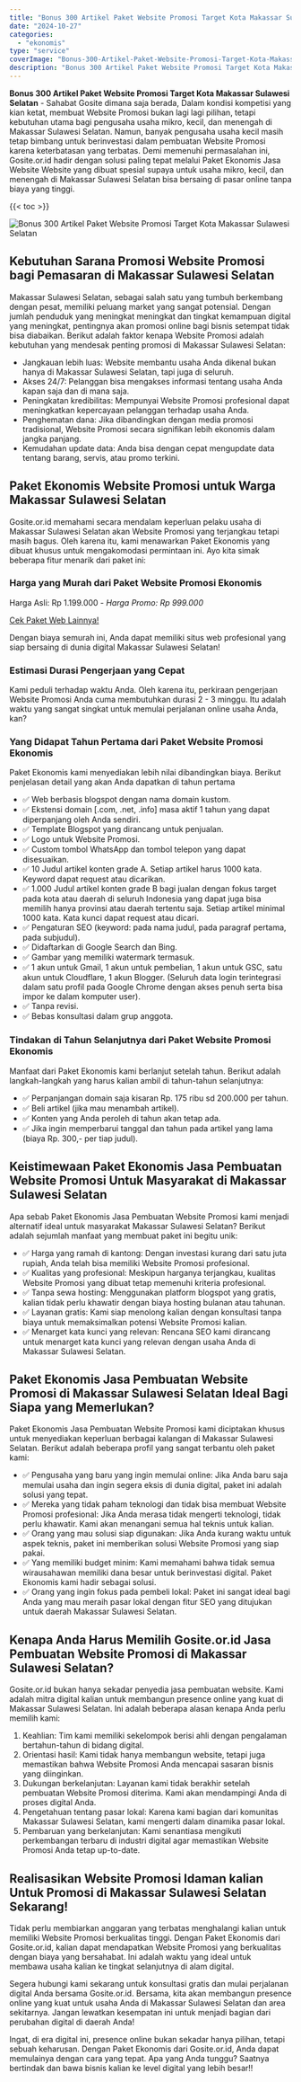 ```yaml
---
title: "Bonus 300 Artikel Paket Website Promosi Target Kota Makassar Sulawesi Selatan"
date: "2024-10-27"
categories: 
  - "ekonomis"
type: "service"
coverImage: "Bonus-300-Artikel-Paket-Website-Promosi-Target-Kota-Makassar-Sulawesi-Selatan.png"
description: "Bonus 300 Artikel Paket Website Promosi Target Kota Makassar Sulawesi Selatan. Ingat, di era digital ini, presence online bukan sekadar hanya pilihan, tetapi..."
---
```


**Bonus 300 Artikel Paket Website Promosi Target Kota Makassar Sulawesi Selatan** - Sahabat Gosite dimana saja berada, Dalam kondisi kompetisi yang kian ketat, membuat Website Promosi bukan lagi lagi pilihan, tetapi kebutuhan utama bagi pengusaha usaha mikro, kecil, dan menengah di Makassar Sulawesi Selatan. Namun, banyak pengusaha usaha kecil masih tetap bimbang untuk berinvestasi dalam pembuatan Website Promosi karena keterbatasan yang terbatas. Demi memenuhi permasalahan ini, Gosite.or.id hadir dengan solusi paling tepat melalui Paket Ekonomis Jasa Website Website yang dibuat spesial supaya untuk usaha mikro, kecil, dan menengah di Makassar Sulawesi Selatan bisa bersaing di pasar online tanpa biaya yang tinggi.

{{< toc >}}

![Bonus 300 Artikel Paket Website Promosi Target Kota Makassar Sulawesi Selatan](/images/ekonomis/Bonus-300-Artikel-Paket-Website-Promosi-Target-Kota-Makassar-Sulawesi-Selatan.png)

## Kebutuhan Sarana Promosi Website Promosi bagi Pemasaran di Makassar Sulawesi Selatan

Makassar Sulawesi Selatan, sebagai salah satu yang tumbuh berkembang dengan pesat, memiliki peluang market yang sangat potensial. Dengan jumlah penduduk yang meningkat meningkat dan tingkat kemampuan digital yang meningkat, pentingnya akan promosi online bagi bisnis setempat tidak bisa diabaikan. Berikut adalah faktor kenapa Website Promosi adalah kebutuhan yang mendesak penting promosi di Makassar Sulawesi Selatan:

- Jangkauan lebih luas: Website membantu usaha Anda dikenal bukan hanya di Makassar Sulawesi Selatan, tapi juga di seluruh.
- Akses 24/7: Pelanggan bisa mengakses informasi tentang usaha Anda kapan saja dan di mana saja.
- Peningkatan kredibilitas: Mempunyai Website Promosi profesional dapat meningkatkan kepercayaan pelanggan terhadap usaha Anda.
- Penghematan dana: Jika dibandingkan dengan media promosi tradisional, Website Promosi secara signifikan lebih ekonomis dalam jangka panjang.
- Kemudahan update data: Anda bisa dengan cepat mengupdate data tentang barang, servis, atau promo terkini.

## Paket Ekonomis Website Promosi untuk Warga Makassar Sulawesi Selatan

Gosite.or.id memahami secara mendalam keperluan pelaku usaha di Makassar Sulawesi Selatan akan Website Promosi yang terjangkau tetapi masih bagus. Oleh karena itu, kami menawarkan Paket Ekonomis yang dibuat khusus untuk mengakomodasi permintaan ini. Ayo kita simak beberapa fitur menarik dari paket ini:

### Harga yang Murah dari Paket Website Promosi Ekonomis

<a class="cta-button">Harga Asli: Rp 1.199.000 - <em>Harga Promo: Rp 999.000</em></a>

<a href="/jasa-web/" class="cta-button">Cek Paket Web Lainnya!</a>

Dengan biaya semurah ini, Anda dapat memiliki situs web profesional yang siap bersaing di dunia digital Makassar Sulawesi Selatan!

### Estimasi Durasi Pengerjaan yang Cepat

Kami peduli terhadap waktu Anda. Oleh karena itu, perkiraan pengerjaan Website Promosi Anda cuma membutuhkan durasi 2 - 3 minggu. Itu adalah waktu yang sangat singkat untuk memulai perjalanan online usaha Anda, kan?

### Yang Didapat Tahun Pertama dari Paket Website Promosi Ekonomis

Paket Ekonomis kami menyediakan lebih nilai dibandingkan biaya. Berikut penjelasan detail yang akan Anda dapatkan di tahun pertama

- ✅ Web berbasis blogspot dengan nama domain kustom.
- ✅ Ekstensi domain \[.com, .net, .info\] masa aktif 1 tahun yang dapat diperpanjang oleh Anda sendiri.
- ✅ Template Blogspot yang dirancang untuk penjualan.
- ✅ Logo untuk Website Promosi.
- ✅ Custom tombol WhatsApp dan tombol telepon yang dapat disesuaikan.
- ✅ 10 Judul artikel konten grade A. Setiap artikel harus 1000 kata. Keyword dapat request atau dicarikan.
- ✅ 1.000 Judul artikel konten grade B bagi jualan dengan fokus target pada kota atau daerah di seluruh Indonesia yang dapat juga bisa memilih hanya provinsi atau daerah tertentu saja. Setiap artikel minimal 1000 kata. Kata kunci dapat request atau dicari.
- ✅ Pengaturan SEO (keyword: pada nama judul, pada paragraf pertama, pada subjudul).
- ✅ Didaftarkan di Google Search dan Bing.
- ✅ Gambar yang memiliki watermark termasuk.
- ✅ 1 akun untuk Gmail, 1 akun untuk pembelian, 1 akun untuk GSC, satu akun untuk Cloudflare, 1 akun Blogger. (Seluruh data login terintegrasi dalam satu profil pada Google Chrome dengan akses penuh serta bisa impor ke dalam komputer user).
- ✅ Tanpa revisi.
- ✅ Bebas konsultasi dalam grup anggota.

### Tindakan di Tahun Selanjutnya dari Paket Website Promosi Ekonomis

Manfaat dari Paket Ekonomis kami berlanjut setelah tahun. Berikut adalah langkah-langkah yang harus kalian ambil di tahun-tahun selanjutnya:

- ✅ Perpanjangan domain saja kisaran Rp. 175 ribu sd 200.000 per tahun.
- ✅ Beli artikel (jika mau menambah artikel).
- ✅ Konten yang Anda peroleh di tahun akan tetap ada.
- ✅ Jika ingin memperbarui tanggal dan tahun pada artikel yang lama (biaya Rp. 300,- per tiap judul).

## Keistimewaan Paket Ekonomis Jasa Pembuatan Website Promosi Untuk Masyarakat di Makassar Sulawesi Selatan

Apa sebab Paket Ekonomis Jasa Pembuatan Website Promosi kami menjadi alternatif ideal untuk masyarakat Makassar Sulawesi Selatan? Berikut adalah sejumlah manfaat yang membuat paket ini begitu unik:

- ✅ Harga yang ramah di kantong: Dengan investasi kurang dari satu juta rupiah, Anda telah bisa memiliki Website Promosi profesional.
- ✅ Kualitas yang profesional: Meskipun harganya terjangkau, kualitas Website Promosi yang dibuat tetap memenuhi kriteria profesional.
- ✅ Tanpa sewa hosting: Menggunakan platform blogspot yang gratis, kalian tidak perlu khawatir dengan biaya hosting bulanan atau tahunan.
- ✅ Layanan gratis: Kami siap menolong kalian dengan konsultasi tanpa biaya untuk memaksimalkan potensi Website Promosi kalian.
- ✅ Menarget kata kunci yang relevan: Rencana SEO kami dirancang untuk menarget kata kunci yang relevan dengan usaha Anda di Makassar Sulawesi Selatan.

## Paket Ekonomis Jasa Pembuatan Website Promosi di Makassar Sulawesi Selatan Ideal Bagi Siapa yang Memerlukan?

Paket Ekonomis Jasa Pembuatan Website Promosi kami diciptakan khusus untuk menyediakan keperluan berbagai kalangan di Makassar Sulawesi Selatan. Berikut adalah beberapa profil yang sangat terbantu oleh paket kami:

- ✅ Pengusaha yang baru yang ingin memulai online: Jika Anda baru saja memulai usaha dan ingin segera eksis di dunia digital, paket ini adalah solusi yang tepat.
- ✅ Mereka yang tidak paham teknologi dan tidak bisa membuat Website Promosi profesional: Jika Anda merasa tidak mengerti teknologi, tidak perlu khawatir. Kami akan menangani semua hal teknis untuk kalian.
- ✅ Orang yang mau solusi siap digunakan: Jika Anda kurang waktu untuk aspek teknis, paket ini memberikan solusi Website Promosi yang siap pakai.
- ✅ Yang memiliki budget minim: Kami memahami bahwa tidak semua wirausahawan memiliki dana besar untuk berinvestasi digital. Paket Ekonomis kami hadir sebagai solusi.
- ✅ Orang yang ingin fokus pada pembeli lokal: Paket ini sangat ideal bagi Anda yang mau meraih pasar lokal dengan fitur SEO yang ditujukan untuk daerah Makassar Sulawesi Selatan.

## Kenapa Anda Harus Memilih Gosite.or.id Jasa Pembuatan Website Promosi di Makassar Sulawesi Selatan?

Gosite.or.id bukan hanya sekadar penyedia jasa pembuatan website. Kami adalah mitra digital kalian untuk membangun presence online yang kuat di Makassar Sulawesi Selatan. Ini adalah beberapa alasan kenapa Anda perlu memilih kami:

1. Keahlian: Tim kami memiliki sekelompok berisi ahli dengan pengalaman bertahun-tahun di bidang digital.
2. Orientasi hasil: Kami tidak hanya membangun website, tetapi juga memastikan bahwa Website Promosi Anda mencapai sasaran bisnis yang diinginkan.
3. Dukungan berkelanjutan: Layanan kami tidak berakhir setelah pembuatan Website Promosi diterima. Kami akan mendampingi Anda di proses digital Anda.
4. Pengetahuan tentang pasar lokal: Karena kami bagian dari komunitas Makassar Sulawesi Selatan, kami mengerti dalam dinamika pasar lokal.
5. Pembaruan yang berkelanjutan: Kami senantiasa mengikuti perkembangan terbaru di industri digital agar memastikan Website Promosi Anda tetap up-to-date.

## Realisasikan Website Promosi Idaman kalian Untuk Promosi di Makassar Sulawesi Selatan Sekarang!

Tidak perlu membiarkan anggaran yang terbatas menghalangi kalian untuk memiliki Website Promosi berkualitas tinggi. Dengan Paket Ekonomis dari Gosite.or.id, kalian dapat mendapatkan Website Promosi yang berkualitas dengan biaya yang bersahabat. Ini adalah waktu yang ideal untuk membawa usaha kalian ke tingkat selanjutnya di alam digital.

Segera hubungi kami sekarang untuk konsultasi gratis dan mulai perjalanan digital Anda bersama Gosite.or.id. Bersama, kita akan membangun presence online yang kuat untuk usaha Anda di Makassar Sulawesi Selatan dan area sekitarnya. Jangan lewatkan kesempatan ini untuk menjadi bagian dari perubahan digital di daerah Anda!

Ingat, di era digital ini, presence online bukan sekadar hanya pilihan, tetapi sebuah keharusan. Dengan Paket Ekonomis dari Gosite.or.id, Anda dapat memulainya dengan cara yang tepat. Apa yang Anda tunggu? Saatnya bertindak dan bawa bisnis kalian ke level digital yang lebih besar!!